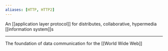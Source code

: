 ```yaml
---
aliases: [HTTP, HTTP2]
---
```


An [[application layer protocol]] for distributes, collaborative, hypermedia [[information system]]s

---
The foundation of data communication for the [[World Wide Web]]